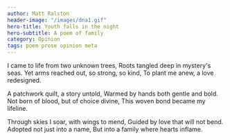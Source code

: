 ```yaml
---
author: Matt Ralston
header-image: "/images/dna1.gif"
hero-title: Youth falls in the night
hero-subtitle: A poem of family
category: Opinion
tags: poem prose opinion meta
---
```




I came to life from two unknown trees,
Roots tangled deep in mystery's seas.
Yet arms reached out, so strong, so kind,
To plant me anew, a love redesigned.

A patchwork quilt, a story untold,
Warmed by hands both gentle and bold.
Not born of blood, but of choice divine,
This woven bond became my lifeline.

Through skies I soar, with wings to mend,
Guided by love that will not bend.
Adopted not just into a name,
But into a family where hearts inflame.
